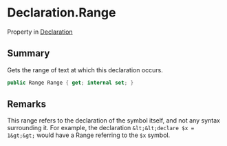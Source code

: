 # Declaration.Range

Property in [Declaration](/docs/api/csharp/yarn.compiler.declaration.md)

## Summary


Gets the range of text at which this declaration occurs.


```csharp
public Range Range { get; internal set; }
```

## Remarks


This range refers to the declaration of the symbol itself, and not
any syntax surrounding it. For example, the declaration
`&lt;&lt;declare $x = 1&gt;&gt;`  would have a Range referring
to the  `$x`  symbol.


